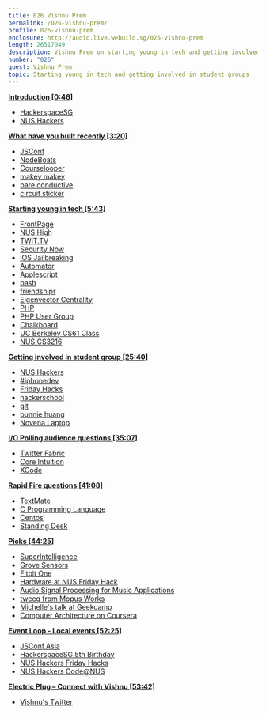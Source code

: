 ```yaml
---
title: 026 Vishnu Prem
permalink: /026-vishnu-prem/
profile: 026-vishnu-prem
enclosure: http://audio.live.webuild.sg/026-vishnu-prem
length: 26517049
description: Vishnu Prem on starting young in tech and getting involved in student groups.
number: "026"
guest: Vishnu Prem
topic: Starting young in tech and getting involved in student groups
---
```


**[Introduction [0:46]](#t=0:46)**

- [HackerspaceSG](http://hackerspace.sg/)
- [NUS Hackers](http://nushackers.org/)

**[What have you built recently [3:20]](#t=3:20)**

- [JSConf](http://2014.jsconf.asia/)
- [NodeBoats](http://makezine.com/2014/06/02/turning-coders-into-makers-at-jsconf-2014/)
- [Courselooper](https://twitter.com/courselooper)
- [makey makey](http://www.makeymakey.com/)
- [bare conductive](http://www.bareconductive.com/)
- [circuit sticker](http://chibitronics.com/)

**[Starting young in tech  [5:43]](#t=5:43)**

- [FrontPage](http://en.wikipedia.org/wiki/Microsoft_FrontPage)
- [NUS High](http://www.nushigh.edu.sg/)
- [TWiT.TV](http://twit.tv/)
- [Security Now](http://twit.tv/show/security-now)
- [iOS Jailbreaking](http://en.wikipedia.org/wiki/IOS_jailbreaking)
- [Automator](http://en.wikipedia.org/wiki/Automator_\(software\))
- [Applescript](http://en.wikipedia.org/wiki/AppleScript)
- [bash](http://bash.org/)
- [friendshipr](https://github.com/burnflare/Friendshipr)
- [Eigenvector Centrality](http://en.wikipedia.org/wiki/Centrality#Using_the_adjacency_matrix_to_find_eigenvector_centrality)
- [PHP](http://php.net/)
- [PHP User Group](https://www.facebook.com/groups/sghypertextpreprocessors/)
- [Chalkboard](www.yourchalkboard.com)
- [UC Berkeley CS61 Class](http://inst.eecs.berkeley.edu/~cs61a/fa11/projects/trends/trends.html)
- [NUS CS3216](http://www.comp.nus.edu.sg/~cs3216/)

**[Getting involved in student group [25:40]](#t=25:40)**

- [NUS Hackers](http://nushackers.org/)
- [#iphonedev](http://webchat.freenode.net/?channels=iphonedev)
- [Friday Hacks](http://nushackers.org/)
- [hackerschool](http://school.nushackers.org/)
- [git](http://git-scm.com/)
- [bunnie huang](http://www.bunniestudios.com/)
- [Novena Laptop](http://www.kosagi.com/w/index.php?title=Novena_Main_Page)

**[I/O Polling audience questions [35:07]](#t=35:07)**

- [Twitter Fabric](https://dev.twitter.com/products/fabric)
- [Core Intuition](http://www.coreint.org/)
- [XCode](https://developer.apple.com/xcode/)


**[Rapid Fire questions [41:08]](#t=41:08)**

- [TextMate](http://macromates.com/)
- [C Programming Language](http://www.amazon.com/The-Programming-Language-2nd-Edition/dp/0131103628)
- [Centos](http://www.centos.org/)
- [Standing Desk](http://en.wikipedia.org/wiki/Standing_desk)

**[Picks [44:25]](#t=44:25)**

- [SuperIntelligence](http://www.amazon.com/Superintelligence-Dangers-Strategies-Nick-Bostrom/dp/0199678111)
- [Grove Sensors](http://www.seeedstudio.com/wiki/GROVE_System)
- [Fitbit One](http://www.fitbit.com/sg/one)
- [Hardware at NUS Friday Hack](https://www.facebook.com/events/1499379620319480/?ref=25&sid_reminder=1286615469935034368)
- [Audio Signal Processing for Music Applications](https://www.coursera.org/course/audio)
- [tweeq from Mopus Works](https://www.kickstarter.com/projects/mopusworks/tweeq-micro-sized-arduino-compatible-platform-and)
- [Michelle's talk at Geekcamp](https://www.youtube.com/watch?v=5hIXypISI9o)
- [Computer Architecture on Coursera](https://www.coursera.org/course/comparch)

**[Event Loop - Local events [52:25]](#t=52:25)**

- [JSConf.Asia](http://2014.jsconf.asia/)
- [HackerspaceSG 5th Birthday](https://github.com/hackerspacesg/HSG5/wiki)
- [NUS Hackers Friday Hacks](http://nushackers.org/)
- [NUS Hackers Code@NUS](http://code.nushackers.org/)

**[Electric Plug  – Connect with Vishnu [53:42]](#t=53:42)**

- [Vishnu's Twitter](http://twitter.com/burnflare)
